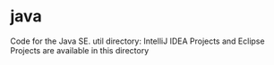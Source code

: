 # java
Code for the Java SE.
util directory:
IntelliJ IDEA Projects and Eclipse Projects are available in this directory 
